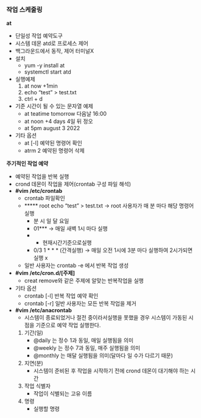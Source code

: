 ### 작업 스케줄링

**at**

- 단일성 작업 예약도구
- 시스템 데몬 atd로 프로세스 제어
- 백그라운드에서 동작, 제어 터미널X
- 설치
    - yum -y install at
    - systemctl start atd
- 실행예제
    1. at now +1min
    2. echo “test” > test.txt
    3. ctrl + d <EOT>
- 기준 시간이 될 수 있는 문자열 예제
    - at teatime tomorrow 다음날 16:00
    - at noon +4 days 4일 뒤 정오
    - at 5pm august 3 2022
- 기타 옵션
    - at [-l] 예약된 명령어 확인
    - atrm 2 예약된 명령어 삭제

**주기적인 작업 예약**

- 예약된 작업을 반복 실행
- crond 데몬이 작업을 제어(crontab 구성 파일 해석)
- **#vim /etc/crontab**
    - crontab 파일확인
    - ***** root echo “test” > test.txt  → root 사용자가 매 분 마다 해당 명령어 실행
        - 분 시 일 달 요일
        - 01*** → 매일 새벽 1시 마다 실행
        - * 현재시간기준으로실행
        - 0/3 1 * * * (간격실행) → 매일 오전 1시에 3분 마다 실행하여 2시가되면 실행 x
    - 일반 사용자는 crontab -e 에서 반복 작업 생성
- **#vim /etc/cron.d/[주제]**
    - creat remove와 같은 주제에 알맞는 반복작업을 실행
- 기타 옵션
    - crontab [-l]  반복 작업 예약 확인
    - crontab [-r]  일반 사용자는 모든 반복 작업을 제거
- **#vim /etc/anacrontab**
    - 시스템이 종료되었거나 절전 중이라서실행을 못했을 경우 시스템이 가동된 시점을 기준으로 예약 작업 실행한다.
    1. 기간(일)
        - @daily 는 정수 1과 동일, 매일 실행됨을 의미
        - @weekly 는 정수 7과 동일, 매주 실행됨을 의미
        - @monthly 는 매달 실행됨을 의미(달마다 일 수가 다르기 때문)
    2. 지연(분)
        - 시스템이 준비된 후 작업을 시작하기 전에 crond 데몬이 대기해야
        하는 시간
    3. 작업 식별자
        - 작업이 식별되는 고유 이름
    4. 명령
        - 실행할 명령
